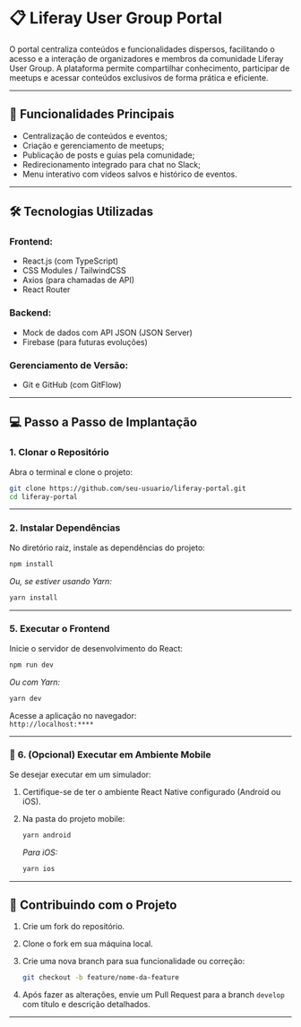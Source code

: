 # 📋 **Liferay User Group Portal**

O portal centraliza conteúdos e funcionalidades dispersos, facilitando o acesso e a interação de organizadores e membros da comunidade Liferay User Group. A plataforma permite compartilhar conhecimento, participar de meetups e acessar conteúdos exclusivos de forma prática e eficiente.

---

## 🚀 **Funcionalidades Principais**

- Centralização de conteúdos e eventos;
- Criação e gerenciamento de meetups;
- Publicação de posts e guias pela comunidade;
- Redirecionamento integrado para chat no Slack;
- Menu interativo com vídeos salvos e histórico de eventos.

---

## 🛠️ **Tecnologias Utilizadas**

### **Frontend:**
- React.js (com TypeScript)
- CSS Modules / TailwindCSS
- Axios (para chamadas de API)
- React Router

### **Backend:**
- Mock de dados com API JSON (JSON Server)
- Firebase (para futuras evoluções)

### **Gerenciamento de Versão:**
- Git e GitHub (com GitFlow)

---

## 💻 **Passo a Passo de Implantação**

### **1. Clonar o Repositório**

Abra o terminal e clone o projeto:

```bash
git clone https://github.com/seu-usuario/liferay-portal.git
cd liferay-portal
```

---

### **2. Instalar Dependências**

No diretório raiz, instale as dependências do projeto:

```bash
npm install
```
*Ou, se estiver usando Yarn:*
```bash
yarn install
```

---

### **5. Executar o Frontend**

Inicie o servidor de desenvolvimento do React:

```bash
npm run dev
```
*Ou com Yarn:*
```bash
yarn dev
```

Acesse a aplicação no navegador:  
`http://localhost:****`

---

### 📲 **6. (Opcional) Executar em Ambiente Mobile**

Se desejar executar em um simulador:

1. Certifique-se de ter o ambiente React Native configurado (Android ou iOS).
2. Na pasta do projeto mobile:

   ```bash
   yarn android
   ```
   *Para iOS:*
   ```bash
   yarn ios
   ```

---

## 🤝 **Contribuindo com o Projeto**

1. Crie um fork do repositório.
2. Clone o fork em sua máquina local.
3. Crie uma nova branch para sua funcionalidade ou correção:

   ```bash
   git checkout -b feature/nome-da-feature
   ```

4. Após fazer as alterações, envie um Pull Request para a branch `develop` com título e descrição detalhados.

---
